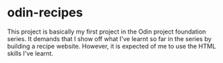 # odin-recipes #

This project is basically my first project in the Odin project foundation series. It demands that I show off what I've learnt so far in the series by building a recipe website. 
However, it is expected of me to use the HTML skills I've learnt.